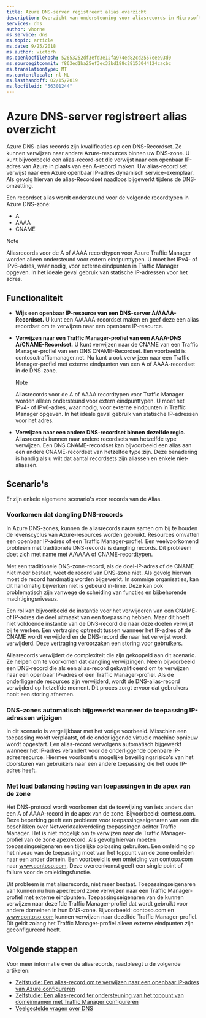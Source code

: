 ```yaml
---
title: Azure DNS-server registreert alias overzicht
description: Overzicht van ondersteuning voor aliasrecords in Microsoft Azure DNS.
services: dns
author: vhorne
ms.service: dns
ms.topic: article
ms.date: 9/25/2018
ms.author: victorh
ms.openlocfilehash: 52653252df3efd3e12fa974ed82cd2557eee93d0
ms.sourcegitcommit: f863ed1ba25ef3ec32bd188c28153044124cacbc
ms.translationtype: MT
ms.contentlocale: nl-NL
ms.lasthandoff: 02/15/2019
ms.locfileid: "56301244"
---
```

# <a name="azure-dns-alias-records-overview"></a>Azure DNS-server registreert alias overzicht

Azure DNS-alias records zijn kwalificaties op een DNS-Recordset. Ze kunnen verwijzen naar andere Azure-resources binnen uw DNS-zone. U kunt bijvoorbeeld een alias-record-set die verwijst naar een openbaar IP-adres van Azure in plaats van een A-record maken. Uw alias-record set verwijst naar een Azure openbaar IP-adres dynamisch service-exemplaar. Als gevolg hiervan de alias-Recordset naadloos bijgewerkt tijdens de DNS-omzetting.

Een recordset alias wordt ondersteund voor de volgende recordtypen in Azure DNS-zone: 

- A 
- AAAA 
- CNAME 

> [!NOTE]
> Aliasrecords voor de A of AAAA recordtypen voor Azure Traffic Manager worden alleen ondersteund voor extern eindpunttypen. U moet het IPv4- of IPv6-adres, waar nodig, voor externe eindpunten in Traffic Manager opgeven. In het ideale geval gebruik van statische IP-adressen voor het adres.

## <a name="capabilities"></a>Functionaliteit

- **Wijs een openbaar IP-resource van een DNS-server A/AAAA-Recordset.** U kunt een A/AAAA-recordset maken en geef deze een alias recordset om te verwijzen naar een openbare IP-resource.

- **Verwijzen naar een Traffic Manager-profiel van een AAAA-DNS A/CNAME-Recordset.** U kunt verwijzen naar de CNAME van een Traffic Manager-profiel van een DNS CNAME-Recordset. Een voorbeeld is contoso.trafficmanager.net. Nu kunt u ook verwijzen naar een Traffic Manager-profiel met externe eindpunten van een A of AAAA-recordset in de DNS-zone.

   > [!NOTE]
   > Aliasrecords voor de A of AAAA recordtypen voor Traffic Manager worden alleen ondersteund voor extern eindpunttypen. U moet het IPv4- of IPv6-adres, waar nodig, voor externe eindpunten in Traffic Manager opgeven. In het ideale geval gebruik van statische IP-adressen voor het adres.
   
- **Verwijzen naar een andere DNS-recordset binnen dezelfde regio.** Aliasrecords kunnen naar andere recordsets van hetzelfde type verwijzen. Een DNS CNAME-recordset kan bijvoorbeeld een alias aan een andere CNAME-recordset van hetzelfde type zijn. Deze benadering is handig als u wilt dat aantal recordsets zijn aliassen en enkele niet-aliassen.

## <a name="scenarios"></a>Scenario's
Er zijn enkele algemene scenario's voor records van de Alias.

### <a name="prevent-dangling-dns-records"></a>Voorkomen dat dangling DNS-records
 In Azure DNS-zones, kunnen de aliasrecords nauw samen om bij te houden de levenscyclus van Azure-resources worden gebruikt. Resources omvatten een openbaar IP-adres of een Traffic Manager-profiel. Een veelvoorkomend probleem met traditionele DNS-records is dangling records. Dit probleem doet zich met name met A/AAAA of CNAME-recordtypen. 

Met een traditionele DNS-zone-record, als de doel-IP-adres of de CNAME niet meer bestaat, weet de record van DNS-zone niet. Als gevolg hiervan moet de record handmatig worden bijgewerkt. In sommige organisaties, kan dit handmatig bijwerken niet is gebeurd in-time. Deze kan ook problematisch zijn vanwege de scheiding van functies en bijbehorende machtigingsniveaus.

Een rol kan bijvoorbeeld de instantie voor het verwijderen van een CNAME- of IP-adres die deel uitmaakt van een toepassing hebben. Maar dit hoeft niet voldoende instantie van de DNS-record die naar deze doelen verwijst bij te werken. Een vertraging optreedt tussen wanneer het IP-adres of de CNAME wordt verwijderd en de DNS-record die naar het verwijst wordt verwijderd. Deze vertraging veroorzaken een storing voor gebruikers.

Aliasrecords verwijdert de complexiteit die zijn gekoppeld aan dit scenario. Ze helpen om te voorkomen dat dangling verwijzingen. Neem bijvoorbeeld een DNS-record die als een alias-record gekwalificeerd om te verwijzen naar een openbaar IP-adres of een Traffic Manager-profiel. Als de onderliggende resources zijn verwijderd, wordt de DNS-alias-record verwijderd op hetzelfde moment. Dit proces zorgt ervoor dat gebruikers nooit een storing afnemen.

### <a name="update-dns-zones-automatically-when-application-ips-change"></a>DNS-zones automatisch bijgewerkt wanneer de toepassing IP-adressen wijzigen

In dit scenario is vergelijkbaar met het vorige voorbeeld. Misschien een toepassing wordt verplaatst, of de onderliggende virtuele machine opnieuw wordt opgestart. Een alias-record vervolgens automatisch bijgewerkt wanneer het IP-adres verandert voor de onderliggende openbare IP-adresresource. Hiermee voorkomt u mogelijke beveiligingsrisico's van het doorsturen van gebruikers naar een andere toepassing die het oude IP-adres heeft.

### <a name="host-load-balanced-applications-at-the-zone-apex"></a>Met load balancing hosting van toepassingen in de apex van de zone

Het DNS-protocol wordt voorkomen dat de toewijzing van iets anders dan een A of AAAA-record in de apex van de zone. Bijvoorbeeld: contoso.com. Deze beperking geeft een probleem voor toepassingseigenaren van een die beschikken over Netwerktaakverdeling toepassingen achter Traffic Manager. Het is niet mogelijk om te verwijzen naar de Traffic Manager-profiel van de zone apexrecord. Als gevolg hiervan moeten toepassingseigenaren een tijdelijke oplossing gebruiken. Een omleiding op het niveau van de toepassing moet van het toppunt van de zone omleiden naar een ander domein. Een voorbeeld is een omleiding van contoso.com naar www.contoso.com. Deze overeenkomst geeft een single point of failure voor de omleidingsfunctie.

Dit probleem is met aliasrecords, niet meer bestaat. Toepassingseigenaren van kunnen nu hun apexrecord zone verwijzen naar een Traffic Manager-profiel met externe eindpunten. Toepassingseigenaren van de kunnen verwijzen naar dezelfde Traffic Manager-profiel dat wordt gebruikt voor andere domeinen in hun DNS-zone. Bijvoorbeeld: contoso.com en www.contoso.com kunnen verwijzen naar dezelfde Traffic Manager-profiel. Dit geldt zolang het Traffic Manager-profiel alleen externe eindpunten zijn geconfigureerd heeft.

## <a name="next-steps"></a>Volgende stappen

Voor meer informatie over de aliasrecords, raadpleegt u de volgende artikelen:

- [Zelfstudie: Een alias-record om te verwijzen naar een openbaar IP-adres van Azure configureren](tutorial-alias-pip.md)
- [Zelfstudie: Een alias-record ter ondersteuning van het toppunt van domeinnamen met Traffic Manager configureren](tutorial-alias-tm.md)
- [Veelgestelde vragen over DNS](https://docs.microsoft.com/azure/dns/dns-faq#alias-records)
